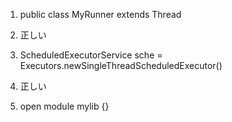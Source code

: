 1. public class MyRunner extends Thread

2. 正しい

3. ScheduledExecutorService sche = Executors.newSingleThreadScheduledExecutor()

4. 正しい

5. open module mylib {}
